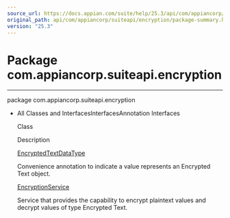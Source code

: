 ```yaml
---
source_url: https://docs.appian.com/suite/help/25.3/api/com/appiancorp/suiteapi/encryption/package-summary.html
original_path: api/com/appiancorp/suiteapi/encryption/package-summary.html
version: "25.3"
---
```


# Package com.appiancorp.suiteapi.encryption

* * *

package com.appiancorp.suiteapi.encryption

-   All Classes and InterfacesInterfacesAnnotation Interfaces

    Class

    Description

    [EncryptedTextDataType](EncryptedTextDataType.html "annotation interface in com.appiancorp.suiteapi.encryption")

    Convenience annotation to indicate a value represents an Encrypted Text object.

    [EncryptionService](EncryptionService.html "interface in com.appiancorp.suiteapi.encryption")

    Service that provides the capability to encrypt plaintext values and decrypt values of type Encrypted Text.
